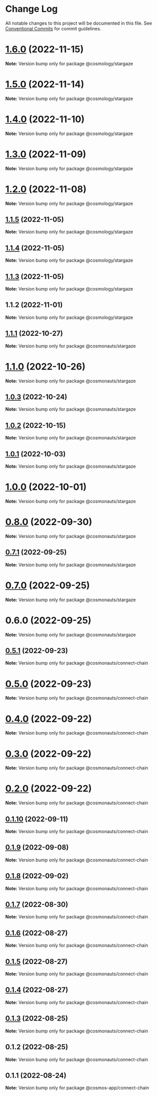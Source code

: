 # Change Log

All notable changes to this project will be documented in this file.
See [Conventional Commits](https://conventionalcommits.org) for commit guidelines.

# [1.6.0](https://github.com/cosmology-tech/create-cosmos-app/compare/@cosmology/stargaze@1.5.0...@cosmology/stargaze@1.6.0) (2022-11-15)

**Note:** Version bump only for package @cosmology/stargaze





# [1.5.0](https://github.com/cosmology-tech/create-cosmos-app/compare/@cosmology/stargaze@1.4.0...@cosmology/stargaze@1.5.0) (2022-11-14)

**Note:** Version bump only for package @cosmology/stargaze





# [1.4.0](https://github.com/cosmology-tech/create-cosmos-app/compare/@cosmology/stargaze@1.3.0...@cosmology/stargaze@1.4.0) (2022-11-10)

**Note:** Version bump only for package @cosmology/stargaze





# [1.3.0](https://github.com/cosmology-tech/create-cosmos-app/compare/@cosmology/stargaze@1.2.0...@cosmology/stargaze@1.3.0) (2022-11-09)

**Note:** Version bump only for package @cosmology/stargaze





# [1.2.0](https://github.com/cosmology-tech/create-cosmos-app/compare/@cosmology/stargaze@1.1.5...@cosmology/stargaze@1.2.0) (2022-11-08)

**Note:** Version bump only for package @cosmology/stargaze





## [1.1.5](https://github.com/cosmology-tech/create-cosmos-app/compare/@cosmology/stargaze@1.1.4...@cosmology/stargaze@1.1.5) (2022-11-05)

**Note:** Version bump only for package @cosmology/stargaze





## [1.1.4](https://github.com/cosmology-tech/create-cosmos-app/compare/@cosmology/stargaze@1.1.3...@cosmology/stargaze@1.1.4) (2022-11-05)

**Note:** Version bump only for package @cosmology/stargaze





## [1.1.3](https://github.com/cosmology-tech/create-cosmos-app/compare/@cosmology/stargaze@1.1.2...@cosmology/stargaze@1.1.3) (2022-11-05)

**Note:** Version bump only for package @cosmology/stargaze





## 1.1.2 (2022-11-01)

**Note:** Version bump only for package @cosmology/stargaze





## [1.1.1](https://github.com/cosmology-tech/create-cosmos-app/compare/@cosmonauts/stargaze@1.1.0...@cosmonauts/stargaze@1.1.1) (2022-10-27)

**Note:** Version bump only for package @cosmonauts/stargaze





# [1.1.0](https://github.com/cosmology-tech/create-cosmos-app/compare/@cosmonauts/stargaze@1.0.3...@cosmonauts/stargaze@1.1.0) (2022-10-26)

**Note:** Version bump only for package @cosmonauts/stargaze





## [1.0.3](https://github.com/cosmology-tech/create-cosmos-app/compare/@cosmonauts/stargaze@1.0.2...@cosmonauts/stargaze@1.0.3) (2022-10-24)

**Note:** Version bump only for package @cosmonauts/stargaze





## [1.0.2](https://github.com/cosmology-tech/create-cosmos-app/compare/@cosmonauts/stargaze@1.0.1...@cosmonauts/stargaze@1.0.2) (2022-10-15)

**Note:** Version bump only for package @cosmonauts/stargaze





## [1.0.1](https://github.com/cosmology-tech/create-cosmos-app/compare/@cosmonauts/stargaze@1.0.0...@cosmonauts/stargaze@1.0.1) (2022-10-03)

**Note:** Version bump only for package @cosmonauts/stargaze





# [1.0.0](https://github.com/cosmology-tech/create-cosmos-app/compare/@cosmonauts/stargaze@0.8.0...@cosmonauts/stargaze@1.0.0) (2022-10-01)

**Note:** Version bump only for package @cosmonauts/stargaze





# [0.8.0](https://github.com/cosmology-tech/create-cosmos-app/compare/@cosmonauts/stargaze@0.7.1...@cosmonauts/stargaze@0.8.0) (2022-09-30)

**Note:** Version bump only for package @cosmonauts/stargaze





## [0.7.1](https://github.com/cosmology-tech/create-cosmos-app/compare/@cosmonauts/stargaze@0.7.0...@cosmonauts/stargaze@0.7.1) (2022-09-25)

**Note:** Version bump only for package @cosmonauts/stargaze





# [0.7.0](https://github.com/cosmology-tech/create-cosmos-app/compare/@cosmonauts/stargaze@0.6.0...@cosmonauts/stargaze@0.7.0) (2022-09-25)

**Note:** Version bump only for package @cosmonauts/stargaze





# 0.6.0 (2022-09-25)

**Note:** Version bump only for package @cosmonauts/stargaze





## [0.5.1](https://github.com/cosmology-tech/create-cosmos-app/compare/@cosmonauts/connect-chain@0.5.0...@cosmonauts/connect-chain@0.5.1) (2022-09-23)

**Note:** Version bump only for package @cosmonauts/connect-chain





# [0.5.0](https://github.com/cosmology-tech/create-cosmos-app/compare/@cosmonauts/connect-chain@0.4.0...@cosmonauts/connect-chain@0.5.0) (2022-09-23)

**Note:** Version bump only for package @cosmonauts/connect-chain





# [0.4.0](https://github.com/cosmology-tech/create-cosmos-app/compare/@cosmonauts/connect-chain@0.3.0...@cosmonauts/connect-chain@0.4.0) (2022-09-22)

**Note:** Version bump only for package @cosmonauts/connect-chain





# [0.3.0](https://github.com/cosmology-tech/create-cosmos-app/compare/@cosmonauts/connect-chain@0.2.0...@cosmonauts/connect-chain@0.3.0) (2022-09-22)

**Note:** Version bump only for package @cosmonauts/connect-chain





# [0.2.0](https://github.com/cosmology-tech/create-cosmos-app/compare/@cosmonauts/connect-chain@0.1.10...@cosmonauts/connect-chain@0.2.0) (2022-09-22)

**Note:** Version bump only for package @cosmonauts/connect-chain





## [0.1.10](https://github.com/cosmology-tech/create-cosmos-app/compare/@cosmonauts/connect-chain@0.1.9...@cosmonauts/connect-chain@0.1.10) (2022-09-11)

**Note:** Version bump only for package @cosmonauts/connect-chain





## [0.1.9](https://github.com/cosmology-tech/create-cosmos-app/compare/@cosmonauts/connect-chain@0.1.8...@cosmonauts/connect-chain@0.1.9) (2022-09-08)

**Note:** Version bump only for package @cosmonauts/connect-chain





## [0.1.8](https://github.com/cosmology-tech/create-cosmos-app/compare/@cosmonauts/connect-chain@0.1.7...@cosmonauts/connect-chain@0.1.8) (2022-09-02)

**Note:** Version bump only for package @cosmonauts/connect-chain





## [0.1.7](https://github.com/cosmology-tech/create-cosmos-app/compare/@cosmonauts/connect-chain@0.1.6...@cosmonauts/connect-chain@0.1.7) (2022-08-30)

**Note:** Version bump only for package @cosmonauts/connect-chain





## [0.1.6](https://github.com/cosmology-tech/create-cosmos-app/compare/@cosmonauts/connect-chain@0.1.5...@cosmonauts/connect-chain@0.1.6) (2022-08-27)

**Note:** Version bump only for package @cosmonauts/connect-chain





## [0.1.5](https://github.com/cosmology-tech/create-cosmos-app/compare/@cosmonauts/connect-chain@0.1.4...@cosmonauts/connect-chain@0.1.5) (2022-08-27)

**Note:** Version bump only for package @cosmonauts/connect-chain





## [0.1.4](https://github.com/cosmology-tech/create-cosmos-app/compare/@cosmonauts/connect-chain@0.1.3...@cosmonauts/connect-chain@0.1.4) (2022-08-27)

**Note:** Version bump only for package @cosmonauts/connect-chain





## [0.1.3](https://github.com/cosmology-tech/create-cosmos-app/compare/@cosmonauts/connect-chain@0.1.2...@cosmonauts/connect-chain@0.1.3) (2022-08-25)

**Note:** Version bump only for package @cosmonauts/connect-chain





## 0.1.2 (2022-08-25)

**Note:** Version bump only for package @cosmonauts/connect-chain





## 0.1.1 (2022-08-24)

**Note:** Version bump only for package @cosmos-app/connect-chain
